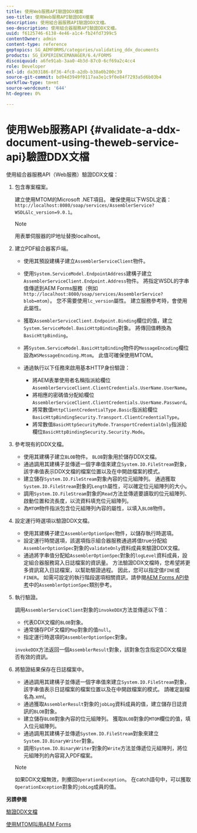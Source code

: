 ```yaml
---
title: 使用Web服務API驗證DDX檔案
seo-title: 使用Web服務API驗證DDX檔案
description: 使用組合器服務API驗證DDX文檔。
seo-description: 使用組合器服務API驗證DDX文檔。
uuid: f6125746-6138-4e46-a1c4-fb24fd7399c5
contentOwner: admin
content-type: reference
geptopics: SG_AEMFORMS/categories/validating_ddx_documents
products: SG_EXPERIENCEMANAGER/6.4/FORMS
discoiquuid: a6fe91ab-3aa0-4b3d-87c0-6cf69a2c4cc4
role: Developer
exl-id: da303186-8f36-4fc8-a2db-b38a0b200c39
source-git-commit: bd94d3949f0117aa3e1c9f0e84f7293a5d6b03b4
workflow-type: tm+mt
source-wordcount: '644'
ht-degree: 0%

---
```


# 使用Web服務API {#validate-a-ddx-document-using-theweb-service-api}驗證DDX文檔

使用組合器服務API（Web服務）驗證DDX文檔：

1. 包含專案檔案。

   建立使用MTOM的Microsoft .NET項目。 確保使用以下WSDL定義：`http://localhost:8080/soap/services/AssemblerService?WSDL&lc_version=9.0.1`。

   >[!NOTE]
   >
   >用表單伺服器的IP地址替換localhost。

1. 建立PDF組合器客戶端。

   * 使用其預設建構子建立`AssemblerServiceClient`物件。
   * 使用`System.ServiceModel.EndpointAddress`建構子建立`AssemblerServiceClient.Endpoint.Address`物件。 將指定WSDL的字串值傳遞到AEM Forms服務（例如`http://localhost:8080/soap/services/AssemblerService?blob=mtom`）。 您不需要使用`lc_version`屬性。 建立服務參考時，會使用此屬性。
   * 獲取`AssemblerServiceClient.Endpoint.Binding`欄位的值，建立`System.ServiceModel.BasicHttpBinding`對象。 將傳回值轉換為`BasicHttpBinding`。
   * 將`System.ServiceModel.BasicHttpBinding`物件的`MessageEncoding`欄位設為`WSMessageEncoding.Mtom`。 此值可確保使用MTOM。
   * 通過執行以下任務來啟用基本HTTP身份驗證：

      * 將AEM表單使用者名稱指派給欄位`AssemblerServiceClient.ClientCredentials.UserName.UserName`。
      * 將相應的密碼值分配給欄位`AssemblerServiceClient.ClientCredentials.UserName.Password`。
      * 將常數值`HttpClientCredentialType.Basic`指派給欄位`BasicHttpBindingSecurity.Transport.ClientCredentialType`。
      * 將常數值`BasicHttpSecurityMode.TransportCredentialOnly`指派給欄位`BasicHttpBindingSecurity.Security.Mode`。

1. 參考現有的DDX文檔。

   * 使用其建構子建立`BLOB`物件。 `BLOB`對象用於儲存DDX文檔。
   * 通過調用其建構子並傳遞一個字串值來建立`System.IO.FileStream`對象，該字串值表示DDX文檔的檔案位置以及在中開啟檔案的模式。
   * 建立儲存`System.IO.FileStream`對象內容的位元組陣列。 通過獲取`System.IO.FileStream`對象的`Length`屬性，可以確定位元組陣列的大小。
   * 調用`System.IO.FileStream`對象的`Read`方法並傳遞要讀取的位元組陣列、啟動位置和流長度，以流資料填充位元組陣列。
   * 為`MTOM`物件指派包含位元組陣列內容的屬性，以填入`BLOB`物件。

1. 設定運行時選項以驗證DDX文檔。

   * 使用其建構子建立`AssemblerOptionSpec`物件，以儲存執行時選項。
   * 設定運行時間選項，該選項指示組合器服務通過將值true分配給`AssemblerOptionSpec`對象的`validateOnly`資料成員來驗證DDX文檔。
   * 通過將字串值分配給`AssemblerOptionSpec`對象的`logLevel`資料成員，設定組合器服務寫入日誌檔案的資訊量。 方法驗證DDX文檔時，您希望將更多資訊寫入日誌檔案，以幫助驗證過程。 因此，您可以指定值`FINE`或`FINER`。 如需可設定的執行階段選項相關資訊，請參閱[AEM Forms API參考](https://www.adobe.com/go/learn_aemforms_javadocs_63_en)中的`AssemblerOptionSpec`類別參考。

1. 執行驗證。

   調用`AssemblerServiceClient`對象的`invokeDDX`方法並傳遞以下值：

   * 代表DDX文檔的`BLOB`對象。
   * 通常儲存PDF文檔的`Map`對象的值`null`。
   * 指定運行時選項的`AssemblerOptionSpec`對象。

   `invokeDDX`方法返回一個`AssemblerResult`對象，該對象包含指定DDX文檔是否有效的資訊。

1. 將驗證結果保存在日誌檔案中。

   * 通過調用其建構子並傳遞一個字串值來建立`System.IO.FileStream`對象，該字串值表示日誌檔案的檔案位置以及在中開啟檔案的模式。 請確定副檔名為.xml。
   * 通過獲取`AssemblerResult`對象的`jobLog`資料成員的值，建立儲存日誌資訊的`BLOB`對象。
   * 建立儲存`BLOB`對象內容的位元組陣列。 獲取`BLOB`對象的`MTOM`欄位的值，填入位元組陣列。
   * 通過調用其建構子並傳遞`System.IO.FileStream`對象來建立`System.IO.BinaryWriter`對象。
   * 調用`System.IO.BinaryWriter`對象的`Write`方法並傳遞位元組陣列，將位元組陣列的內容寫入PDF檔案。

   >[!NOTE]
   >
   >如果DDX文檔無效，則擲回`OperationException`。 在catch語句中，可以獲取`OperationException`對象的`jobLog`成員的值。

**另請參閱**

[驗證DDX文檔](/help/forms/developing/validating-ddx-documents.md#validating-ddx-documents)

[使用MTOM叫用AEM Forms](/help/forms/developing/invoking-aem-forms-using-web.md#invoking-aem-forms-using-mtom)
